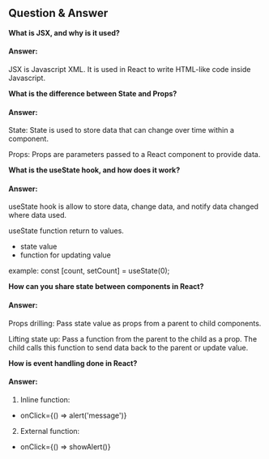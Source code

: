  ## Question & Answer
 **What is JSX, and why is it used?**

 #### Answer: 

 JSX is Javascript XML. It is used in React to write HTML-like code inside Javascript.

 
 **What is the difference between State and Props?**

 #### Answer: 

State: State is used to store data that can change over time within a component.

Props: Props are parameters passed to a React component to provide data.


 **What is the useState hook, and how does it work?**

 #### Answer: 

 useState hook is allow to store data, change data, and notify data changed where data used.

 useState function return to values.
 - state value
 - function for updating value

 example: const [count, setCount] = useState(0);  


 **How can you share state between components in React?**

 #### Answer: 

 Props drilling: 
 Pass state value as props from a parent to child components.

Lifting state up:
Pass a function from the parent to the child as a prop. The child calls this function to send data back to the parent or update value.


 **How is event handling done in React?**
  #### Answer: 

  1. Inline function:
  - onClick={() => alert('message')}

  2. External function:
  - onClick={() => showAlert()}




 